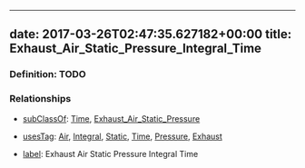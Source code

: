 
---
date: 2017-03-26T02:47:35.627182+00:00
title: Exhaust_Air_Static_Pressure_Integral_Time
---
### Definition: TODO

### Relationships

* [subClassOf](http://www.w3.org/2000/01/rdf-schema#subClassOf): [Time](https://brickschema.org/schema/1.0/Brick#Time), [Exhaust_Air_Static_Pressure](https://brickschema.org/schema/1.0/Brick#Exhaust_Air_Static_Pressure)

* [usesTag](https://brickschema.org/schema/1.0/BrickFrame#usesTag): [Air](https://brickschema.org/schema/1.0/BrickTag#Air), [Integral](https://brickschema.org/schema/1.0/BrickTag#Integral), [Static](https://brickschema.org/schema/1.0/BrickTag#Static), [Time](https://brickschema.org/schema/1.0/BrickTag#Time), [Pressure](https://brickschema.org/schema/1.0/BrickTag#Pressure), [Exhaust](https://brickschema.org/schema/1.0/BrickTag#Exhaust)

* [label](http://www.w3.org/2000/01/rdf-schema#label): Exhaust Air Static Pressure Integral Time
